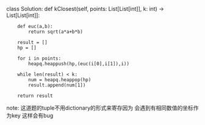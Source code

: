 class Solution:
    def kClosest(self, points: List[List[int]], k: int) -> List[List[int]]:

        def euc(a,b):
            return sqrt(a*a+b*b)
        
        result = []
        hp = []
        
        for i in points:
            heapq.heappush(hp,(euc(i[0],i[1]),i))
        
        while len(result) < k:
            num = heapq.heappop(hp)
            result.append(num[1])
 
        return result
   
   
  
  note: 这道题的tuple不用dictionary的形式来寄存因为 会遇到有相同数值的坐标作为key 这样会有bug
